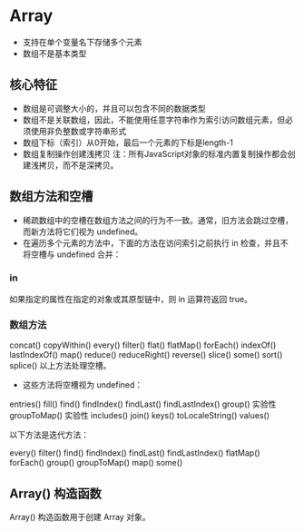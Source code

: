 # Array

- 支持在单个变量名下存储多个元素
- 数组不是基本类型

## 核心特征

- 数组是可调整大小的，并且可以包含不同的数据类型
- 数组不是关联数组，因此，不能使用任意字符串作为索引访问数组元素，但必须使用非负整数或字符串形式
- 数组下标（索引）从0开始，最后一个元素的下标是length-1
- 数组复制操作创建浅拷贝
注：所有JavaScript对象的标准内置复制操作都会创建浅拷贝，而不是深拷贝。

## 数组方法和空槽

- 稀疏数组中的空槽在数组方法之间的行为不一致。通常，旧方法会跳过空槽，而新方法将它们视为 undefined。
- 在遍历多个元素的方法中，下面的方法在访问索引之前执行 in 检查，并且不将空槽与 undefined 合并：

### in

如果指定的属性在指定的对象或其原型链中，则 in 运算符返回 true。

### 数组方法

concat()
copyWithin()
every()
filter()
flat()
flatMap()
forEach()
indexOf()
lastIndexOf()
map()
reduce()
reduceRight()
reverse()
slice()
some()
sort()
splice()
以上方法处理空槽。

- 这些方法将空槽视为 undefined：

entries()
fill()
find()
findIndex()
findLast()
findLastIndex()
group() 实验性
groupToMap() 实验性
includes()
join()
keys()
toLocaleString()
values()

以下方法是迭代方法：

every()
filter()
find()
findIndex()
findLast()
findLastIndex()
flatMap()
forEach()
group()
groupToMap()
map()
some()

## Array() 构造函数

Array() 构造函数用于创建 Array 对象。
